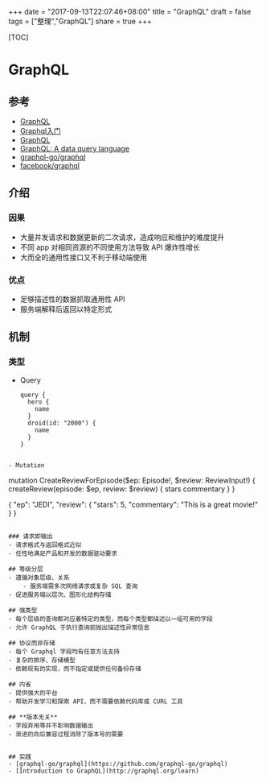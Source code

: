 +++
date = "2017-09-13T22:07:46+08:00"
title = "GraphQL"
draft = false
tags = ["整理","GraphQL"]
share = true
+++

[TOC]

# GraphQL

## 参考
- [GraphQL](http://graphql.org/)
- [Graphql入门](http://www.jianshu.com/p/2ec22fc1219c)
- [GraphQL](http://facebook.github.io/graphql/)
- [GraphQL: A data query language](https://code.facebook.com/posts/1691455094417024/graphql-a-data-query-language/)
- [graphql-go/graphql](https://github.com/graphql-go/graphql)
- [facebook/graphql](https://github.com/facebook/graphql)

## 介绍
### 因果
- 大量并发请求和数据更新的二次请求，造成响应和维护的难度提升
- 不同 app 对相同资源的不同使用方法导致 API 爆炸性增长
- 大而全的通用性接口又不利于移动端使用

### 优点
- 足够描述性的数据抓取通用性 API
- 服务端解释后返回以特定形式


## 机制
### 类型
- Query
    ```
    query {
      hero {
        name
      }
      droid(id: "2000") {
        name
      }
    }
```

- Mutation
```
mutation CreateReviewForEpisode($ep: Episode!, $review: ReviewInput!) {
  createReview(episode: $ep, review: $review) {
    stars
    commentary
  }
}

{
  "ep": "JEDI",
  "review": {
    "stars": 5,
    "commentary": "This is a great movie!"
  }
}
```

### 请求即输出
- 请求格式与返回格式近似
- 任性地满足产品和开发的数据驱动要求

## 等级分层
- 遵循对象层级、关系
    - 服务端需多次网络请求或复杂 SQL 查询
- 促进服务端以层次、图形化结构存储

## 强类型
- 每个层级的查询都对应着特定的类型，而每个类型都描述以一组可用的字段
- 允许 GraphQL 于执行查询前抛出描述性异常信息

## 协议而非存储
- 每个 Graphql 字段均有任意方法支持
- 复杂的排序、存储模型
- 依赖现有的实现，而不指定或提供任何备份存储

## 内省
- 提供强大的平台
- 帮助开发学习和探索 API，而不需要依赖代码库或 CURL 工具

## **版本无关**
- 字段弃用等并不影响数据输出
- 渐进的向后兼容过程消除了版本号的需要


## 实践
- [graphql-go/graphql](https://github.com/graphql-go/graphql)
- [Introduction to GraphQL](http://graphql.org/learn)
